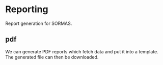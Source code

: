 # Reporting

Report generation for SORMAS.

## pdf

We can generate PDF reports which fetch data and put it into a template. The generated file can then be downloaded.
